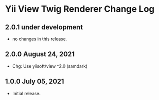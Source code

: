 # Yii View Twig Renderer Change Log


## 2.0.1 under development

- no changes in this release.


## 2.0.0 August 24, 2021

- Chg: Use yiisoft/view ^2.0 (samdark)

## 1.0.0 July 05, 2021

- Initial release.
